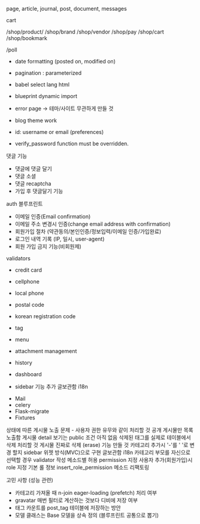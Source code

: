 page, article, journal, post, document, messages

cart

/shop/product/<slug>
/shop/brand
/shop/vendor
/shop/pay
/shop/cart
/shop/bookmark

/poll

- date formatting (posted on, modified on)
- pagination : parameterized
- babel select lang html

- blueprint dynamic import

- error page -> 테마/사이트 무관하게 만들 것

- blog theme work


- id: username or email (preferences)
- verify_password function must be overridden.

댓글 기능

- 댓글에 댓글 달기
- 댓글 소셜
- 댓글 recaptcha
- 가입 후 댓글달기 기능

auth 블루프린트

- 이메일 인증(Email confirmation)
- 이메일 주소 변경시 인증(change email address with confirmation)
- 회원가입 절차 (약관동의/본인인증/정보입력/이메일 인증/가입완료)
- 로그인 내역 기록 (IP, 일시, user-agent)
- 회원 가입 금지 기능(비회원제)

validators

- credit card
- cellphone
- local phone
- postal code
- korean registration code

- tag
- menu
- attachment management
- history
- dashboard

- sidebar 기능 추가
글보관함 i18n

* Mail
* celery
* Flask-migrate
* Fixtures


상태에 따른 게시물 노출 문제 - 사용자 권한 유무와 같이 처리할 것
공개 게시물만 목록 노출함
게시물 detail 보기는 public 조건 아직 없음
삭제된 태그를 실제로 테이블에서 삭제 처리할 것
게시물 진짜로 삭제 (erase) 기능 만들 것
카테고리 추가시 '-'를 '&nbsp;'로 변경 할지
sidebar 위젯 방식(MVC)으로 구현
글보관함 i18n
카테고리 부모를 자신으로 선택할 경우 validator 작성
메소드별 허용 permission 지정
사용자 추가(회원가입)시 role 지정
기본 롤 정보 insert_role_permission 메소드 리팩토링

고민 사항 (성능 관련)

- 카테고리 가져올 때 n-join eager-loading (prefetch) 처리 여부
- gravatar 매번 필터로 계산하는 것보다 디비에 저장 여부
- 태그 카운트를 post_tag 테이블에 저장하는 방안
- 모델 클래스는 Base 모델을 상속 정의 (블루프린트 공통으로 뽑기)
